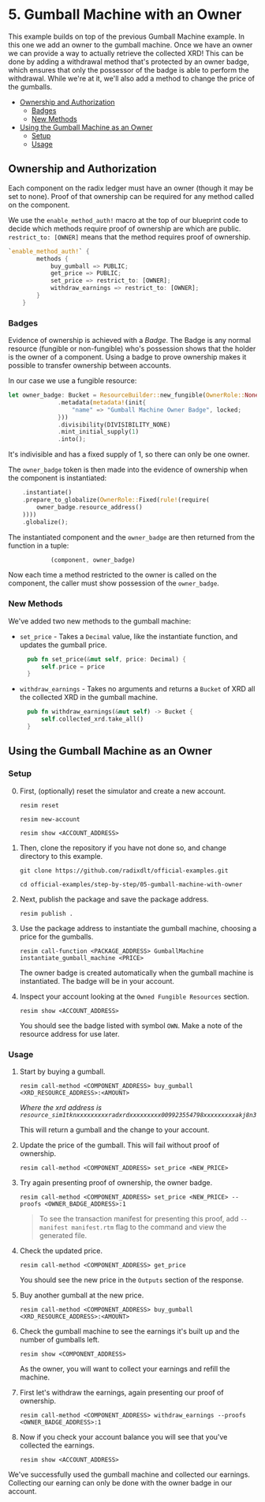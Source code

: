 # 5. Gumball Machine with an Owner

This example builds on top of the previous Gumball Machine example. In this one
we add an owner to the gumball machine. Once we have an owner we can provide a
way to actually retrieve the collected XRD! This can be done by adding a
withdrawal method that's protected by an owner badge, which ensures that only
the possessor of the badge is able to perform the withdrawal. While we're at it,
we'll also add a method to change the price of the gumballs.

- [Ownership and Authorization](#ownership-and-authorization)
  - [Badges](#badges)
  - [New Methods](#new-methods)
- [Using the Gumball Machine as an Owner](#using-the-gumball-machine-as-an-owner)
  - [Setup](#setup)
  - [Usage](#usage)

## Ownership and Authorization

Each component on the radix ledger must have an owner (though it may be set to
none). Proof of that ownership can be required for any method called on the
component.

We use the `enable_method_auth!` macro at the top of our blueprint code to
decide which methods require proof of ownership are which are public.
`restrict_to: [OWNER]` means that the method requires proof of ownership.

```rust
`enable_method_auth!` {
        methods {
            buy_gumball => PUBLIC;
            get_price => PUBLIC;
            set_price => restrict_to: [OWNER];
            withdraw_earnings => restrict_to: [OWNER];
        }
    }
```

### Badges

Evidence of ownership is achieved with a _Badge_. The Badge is any normal
resource (fungible or non-fungible) who's possession shows that the holder is
the owner of a component. Using a badge to prove ownership makes it possible to
transfer ownership between accounts.

In our case we use a fungible resource:

```rust
let owner_badge: Bucket = ResourceBuilder::new_fungible(OwnerRole::None)
              .metadata(metadata!(init{
                  "name" => "Gumball Machine Owner Badge", locked;
              }))
              .divisibility(DIVISIBILITY_NONE)
              .mint_initial_supply(1)
              .into();
```

It's indivisible and has a fixed supply of 1, so there can only be one owner.

The `owner_badge` token is then made into the evidence of ownership when the
component is instantiated:

```rust
    .instantiate()
    .prepare_to_globalize(OwnerRole::Fixed(rule!(require(
        owner_badge.resource_address()
    ))))
    .globalize();
```

The instantiated component and the `owner_badge` are then returned from the
function in a tuple:

```rust
            (component, owner_badge)
```

Now each time a method restricted to the owner is called on the component, the
caller must show possession of the `owner_badge`.

### New Methods

We've added two new methods to the gumball machine:

- `set_price` - Takes a `Decimal` value, like the instantiate function, and
  updates the gumball price.

  ```rust
    pub fn set_price(&mut self, price: Decimal) {
        self.price = price
    }
  ```

- `withdraw_earnings` - Takes no arguments and returns a `Bucket` of XRD all the
  collected XRD in the gumball machine.

  ```rust
    pub fn withdraw_earnings(&mut self) -> Bucket {
        self.collected_xrd.take_all()
    }
  ```

## Using the Gumball Machine as an Owner

### Setup

0.  First, (optionally) reset the simulator and create a new account.

    ```
    resim reset

    resim new-account

    resim show <ACCOUNT_ADDRESS>
    ```

1.  Then, clone the repository if you have not done so, and change directory to
    this example.

    ```
    git clone https://github.com/radixdlt/official-examples.git

    cd official-examples/step-by-step/05-gumball-machine-with-owner
    ```

2.  Next, publish the package and save the package address.

    ```
    resim publish .
    ```

3.  Use the package address to instantiate the gumball machine, choosing a price
    for the gumballs.

    ```
    resim call-function <PACKAGE_ADDRESS> GumballMachine instantiate_gumball_machine <PRICE>
    ```

    The owner badge is created automatically when the gumball machine is
    instantiated. The badge will be in your account.

4.  Inspect your account looking at the `Owned Fungible Resources` section.

    ```
    resim show <ACCOUNT_ADDRESS>
    ```

    You should see the badge listed with symbol `OWN`. Make a note of the
    resource address for use later.

### Usage

1.  Start by buying a gumball.

    ```
    resim call-method <COMPONENT_ADDRESS> buy_gumball <XRD_RESOURCE_ADDRESS>:<AMOUNT>
    ```

    _Where the xrd address is
    `resource_sim1tknxxxxxxxxxradxrdxxxxxxxxx009923554798xxxxxxxxxakj8n3`_

    This will return a gumball and the change to your account.

2.  Update the price of the gumball. This will fail without proof of ownership.

    ```
    resim call-method <COMPONENT_ADDRESS> set_price <NEW_PRICE>
    ```

3.  Try again presenting proof of ownership, the owner badge.

    ```
    resim call-method <COMPONENT_ADDRESS> set_price <NEW_PRICE> --proofs <OWNER_BADGE_ADDRESS>:1
    ```

    > To see the transaction manifest for presenting this proof, add
    > `--manifest manifest.rtm` flag to the command and view the generated file.

4.  Check the updated price.

    ```
    resim call-method <COMPONENT_ADDRESS> get_price
    ```

    You should see the new price in the `Outputs` section of the response.

5.  Buy another gumball at the new price.

    ```
    resim call-method <COMPONENT_ADDRESS> buy_gumball <XRD_RESOURCE_ADDRESS>:<AMOUNT>
    ```

6.  Check the gumball machine to see the earnings it's built up and the number
    of gumballs left.

    ```
    resim show <COMPONENT_ADDRESS>
    ```

    As the owner, you will want to collect your earnings and refill the machine.

7.  First let's withdraw the earnings, again presenting our proof of ownership.

    ```
    resim call-method <COMPONENT_ADDRESS> withdraw_earnings --proofs <OWNER_BADGE_ADDRESS>:1
    ```

8.  Now if you check your account balance you will see that you've collected the
    earnings.

    ```
    resim show <ACCOUNT_ADDRESS>
    ```

We've successfully used the gumball machine and collected our earnings.
Collecting our earning can only be done with the owner badge in our account.
